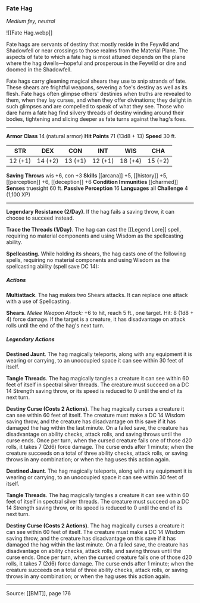 ### Fate Hag
_Medium fey, neutral_

![[Fate Hag.webp]]

Fate hags are servants of destiny that mostly reside in the Feywild and Shadowfell or near crossings to those realms from the Material Plane. The aspects of fate to which a fate hag is most attuned depends on the plane where the hag dwells—hopeful and prosperous in the Feywild or dire and doomed in the Shadowfell.

Fate hags carry gleaming magical shears they use to snip strands of fate. These shears are frightful weapons, severing a foe's destiny as well as its flesh. Fate hags often glimpse others' destinies when truths are revealed to them, when they lay curses, and when they offer divinations; they delight in such glimpses and are compelled to speak of what they see. Those who dare harm a fate hag find silvery threads of destiny winding around their bodies, tightening and slicing deeper as fate turns against the hag's foes.

---

**Armor Class** 14 (natural armor)
**Hit Points** 71 (13d8 + 13)
**Speed** 30 ft.

| STR     | DEX     | CON     | INT     | WIS     | CHA     |
|---------|---------|---------|---------|---------|---------|
| 12 (+1) | 14 (+2) | 13 (+1) | 12 (+1) | 18 (+4) | 15 (+2) |

**Saving Throws** wis +6, con +3
**Skills** [[arcana]] +5, [[history]] +5, [[perception]] +6, [[deception]] +6
**Condition Immunities** [[charmed]]
**Senses** truesight 60 ft.
**Passive Perception** 16
**Languages** all
**Challenge** 4 (1,100 XP)

---

**Legendary Resistance (2/Day)**. If the hag fails a saving throw, it can choose to succeed instead.

**Trace the Threads (1/Day)**. The hag can cast the [[Legend Lore]] spell, requiring no material components and using Wisdom as the spellcasting ability.

**Spellcasting.** While holding its shears, the hag casts one of the following spells, requiring no material components and using Wisdom as the spellcasting ability (spell save DC 14):

##### Actions
**Multiattack**. The hag makes two Shears attacks. It can replace one attack with a use of Spellcasting.

**Shears**. _Melee Weapon Attack:_ +6 to hit, reach 5 ft., one target. Hit: 8 (1d8 + 4) force damage. If the target is a creature, it has disadvantage on attack rolls until the end of the hag's next turn.

##### Legendary Actions
**Destined Jaunt**. The hag magically teleports, along with any equipment it is wearing or carrying, to an unoccupied space it can see within 30 feet of itself.

**Tangle Threads**. The hag magically tangles a creature it can see within 60 feet of itself in spectral silver threads. The creature must succeed on a DC 14 Strength saving throw, or its speed is reduced to 0 until the end of its next turn.

**Destiny Curse (Costs 2 Actions)**. The hag magically curses a creature it can see within 60 feet of itself. The creature must make a DC 14 Wisdom saving throw, and the creature has disadvantage on this save if it has damaged the hag within the last minute. On a failed save, the creature has disadvantage on ability checks, attack rolls, and saving throws until the curse ends. Once per turn, when the cursed creature fails one of those d20 rolls, it takes 7 (2d6) force damage. The curse ends after 1 minute; when the creature succeeds on a total of three ability checks, attack rolls, or saving throws in any combination; or when the hag uses this action again.

**Destined Jaunt**. The hag magically teleports, along with any equipment it is wearing or carrying, to an unoccupied space it can see within 30 feet of itself.

**Tangle Threads**. The hag magically tangles a creature it can see within 60 feet of itself in spectral silver threads. The creature must succeed on a DC 14 Strength saving throw, or its speed is reduced to 0 until the end of its next turn.

**Destiny Curse (Costs 2 Actions)**. The hag magically curses a creature it can see within 60 feet of itself. The creature must make a DC 14 Wisdom saving throw, and the creature has disadvantage on this save if it has damaged the hag within the last minute. On a failed save, the creature has disadvantage on ability checks, attack rolls, and saving throws until the curse ends. Once per turn, when the cursed creature fails one of those d20 rolls, it takes 7 (2d6) force damage. The curse ends after 1 minute; when the creature succeeds on a total of three ability checks, attack rolls, or saving throws in any combination; or when the hag uses this action again.

---

Source: [[BMT]], page 176